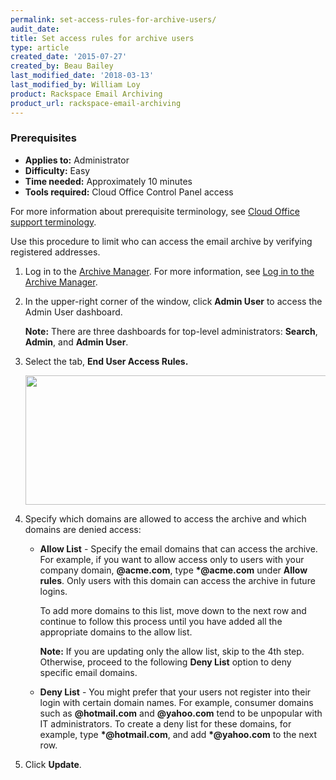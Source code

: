 ```yaml
---
permalink: set-access-rules-for-archive-users/
audit_date:
title: Set access rules for archive users
type: article
created_date: '2015-07-27'
created_by: Beau Bailey
last_modified_date: '2018-03-13'
last_modified_by: William Loy
product: Rackspace Email Archiving
product_url: rackspace-email-archiving
---
```



### Prerequisites

- **Applies to:** Administrator
- **Difficulty:** Easy
- **Time needed:** Approximately 10 minutes
- **Tools required:** Cloud Office Control Panel access

For more information about prerequisite terminology, see [Cloud Office support terminology](/how-to/cloud-office-support-terminology).

Use this procedure to limit who can access the email archive by
verifying registered addresses.

1.  Log in to the [Archive
    Manager](https://cp.rackspace.com/Login.aspx?ReturnUrl=%2f).
    For more information, see [Log in to the Archive
    Manager](/how-to/log-in-to-the-archive-manager).

2.  In the upper-right corner of the window, click **Admin User** to
    access the Admin User dashboard.

    **Note:** There are three dashboards for top-level
    administrators:  **Search**, **Admin**, and **Admin User**.

3.  Select the tab, **End User Access Rules.**

    <img src="{% asset_path rackspace-email-archiving/set-access-rules-for-archive-users/Screen%20Shot%202015-08-27%20at%2011.34.43%20AM.png %}" width="551" height="207" />

4.  Specify which domains are allowed to access the archive and which
    domains are denied access:

    -   **Allow List** - Specify the email domains that can access
        the archive. For example,  if you want to allow access only to
        users with your company domain, **@acme.com**, type
        **\*@acme.com** under **Allow rules**. Only users with this
        domain can access the archive in future logins.

        To add more domains to this list, move down to the next row and
        continue to follow this process until you have added all the
        appropriate domains to the allow list.

        **Note:**  If you are updating only the allow list, skip to the 4th step. Otherwise, proceed to the following **Deny List** option to
        deny specific email domains.

    -   **Deny List** - You might prefer that your users not register into
        their login with certain domain names. For example, consumer
        domains such as **@hotmail.com** and **@yahoo.com** tend to be
        unpopular with IT administrators. To create a deny list for
        these domains, for example, type **\*@hotmail.com**, and add
        **\*@yahoo.com** to the next row.

5.  Click **Update**.
